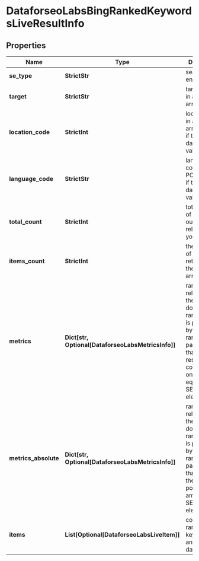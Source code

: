 # DataforseoLabsBingRankedKeywordsLiveResultInfo


## Properties

| Name | Type | Description | Notes |
|------------ | ------------- | ------------- | -------------|
**se_type** | **StrictStr** | search engine type |[optional]|
**target** | **StrictStr** | target domain in a POST array |[optional]|
**location_code** | **StrictInt** | location code in a POST array<br>if there is no data, then the value is null |[optional]|
**language_code** | **StrictStr** | language code in a POST array<br>if there is no data, then the value is null |[optional]|
**total_count** | **StrictInt** | total number of results in our database relevant to your request |[optional]|
**items_count** | **StrictInt** | the number of results returned in the items array |[optional]|
**metrics** | **Dict[str, Optional[DataforseoLabsMetricsInfo]]** | ranking data relevant to the specified domain<br>ranking data is provided by the rank_group parameters that show the result’s rank considering only equivalent SERP elements |[optional]|
**metrics_absolute** | **Dict[str, Optional[DataforseoLabsMetricsInfo]]** | ranking data relevant to the specified domain<br>ranking data is provided by the rank_absolute parameters that indicate the result’s position among all SERP elements |[optional]|
**items** | **List[Optional[DataforseoLabsLiveItem]]** | contains ranked keywords and related data |[optional]|
